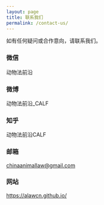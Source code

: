 ```yaml
---
layout: page
title: 联系我们
permalink: /contact-us/
---
```

如有任何疑问或合作意向，请联系我们。

### 微信
动物法前沿
### 微博
动物法前沿_CALF
### 知乎
动物法前沿CALF
### 邮箱
chinaanimallaw@gmail.com
### 网站
https://alawcn.github.io/
